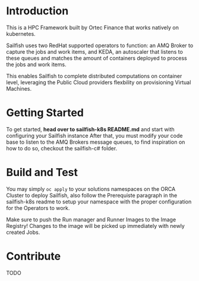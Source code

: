 # Introduction 
This is a HPC Framework built by Ortec Finance that works natively on kubernetes.

Sailfish uses two RedHat supported operators to function: an AMQ Broker to capture the jobs and work items, and KEDA, an autoscaler that listens to these queues and matches the amount of containers deployed to process the jobs and work items.

This enables Sailfish to complete distributed computations on container level, leveraging the Public Cloud providers flexbility on provisioning Virtual Machines.  

# Getting Started
To get started, **head over to sailfish-k8s README.md** and start with configuring your Sailfish instance
After that, you must modify your code base to listen to the AMQ Brokers message queues, to find inspiration on how to do so, checkout the sailfish-c# folder.

# Build and Test
You may simply `oc apply` to your solutions namespaces on the ORCA Cluster to deploy Sailfish, also follow the Prerequiste paragraph in the sailfish-k8s readme to setup your namespace with the proper configuration for the Operators to work.

Make sure to push the Run manager and Runner Images to the Image Registry! Changes to the image will be picked up immediately with newly created Jobs.

# Contribute
TODO